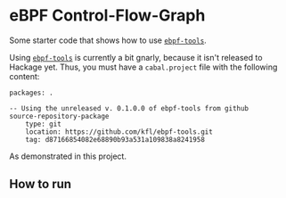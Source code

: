 eBPF Control-Flow-Graph
=======================

Some starter code that shows how to use [`ebpf-tools`](https://github.com/kfl/ebpf-tools).

Using [`ebpf-tools`](https://github.com/kfl/ebpf-tools) is currently a
bit gnarly, because it isn't released to Hackage yet. Thus, you must
have a `cabal.project` file with the following content:

```cabal
packages: .

-- Using the unreleased v. 0.1.0.0 of ebpf-tools from github
source-repository-package
    type: git
    location: https://github.com/kfl/ebpf-tools.git
    tag: d87166854082e68890b93a531a109838a8241958

```

As demonstrated in this project.


How to run
----------

